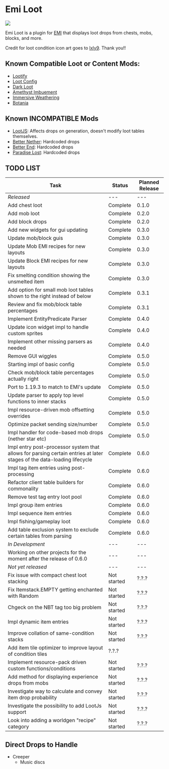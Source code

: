 # Emi Loot
<p align="left">
<a href="https://opensource.org/licenses/MIT"><img src="https://img.shields.io/badge/License-MIT-brightgreen.svg"></a>
</p>

Emi Loot is a plugin for [EMI](https://github.com/emilyploszaj/emi) that displays loot drops from chests, mobs, blocks, and more.

Credit for loot condition icon art goes to [lxly9](https://github.com/lxly9). Thank you!!

## Known Compatible Loot or Content Mods:
* [Lootify](https://modrinth.com/mod/lootify)
* [Loot Config](https://www.curseforge.com/minecraft/mc-mods/loot-config)
* [Dark Loot](https://www.curseforge.com/minecraft/mc-mods/darkloot-better-mob-loot)
* [Amethyst Imbuement](https://modrinth.com/mod/amethyst-imbuement)
* [Immersive Weathering](https://modrinth.com/mod/immersive-weathering)
* [Botania](https://modrinth.com/mod/botania)

## Known INCOMPATIBLE Mods
* [LootJS](https://modrinth.com/mod/lootjs): Affects drops on generation, doesn't modify loot tables themselves.
* [Better Nether](https://www.curseforge.com/minecraft/mc-mods/betternether): Hardcoded drops
* [Better End](https://www.curseforge.com/minecraft/mc-mods/betterend): Hardcoded drops
* [Paradise Lost](https://www.curseforge.com/minecraft/mc-mods/paradise-lost): Hardcoded drops

## TODO LIST

|Task|Status|Planned Release|
|----|------|---------------|
|_Released_|---|---|
|Add chest loot|Complete|0.1.0|
|Add mob loot|Complete|0.2.0|
|Add block drops|Complete|0.2.0|
|Add new widgets for gui updating|Complete|0.3.0|
|Update mob/block guis|Complete|0.3.0|
|Update Mob EMI recipes for new layouts|Complete|0.3.0|
|Update Block EMI recipes for new layouts|Complete|0.3.0|
|Fix smelting condition showing the unsmelted item|Complete|0.3.0|
|Add option for small mob loot tables shown to the right instead of below|Complete|0.3.1|
|Review and fix mob/block table percentages|Complete|0.3.1|
|Implement EntityPredicate Parser|Complete|0.4.0|
|Update icon widget impl to handle custom sprites|Complete|0.4.0|
|Implement other missing parsers as needed|Complete|0.4.0|
|Remove GUI wiggles|Complete|0.5.0|
|Starting impl of basic config|Complete|0.5.0|
|Check mob/block table percentages actually right|Complete|0.5.0|
|Port to 1.19.3 to match to EMI's update|Complete|0.5.0|
|Update parser to apply top level functions to inner stacks|Complete|0.5.0|
|Impl resource-driven mob offsetting overrides|Complete|0.5.0|
|Optimize packet sending size/number|Complete|0.5.0|
|Impl handler for code-based mob drops (nether star etc)|Complete|0.5.0|
|Impl entry post-processor system that allows for parsing certain entries at later stages of the data-loading lifecycle|Complete|0.6.0|
|Impl tag item entries using post-processing|Complete|0.6.0|
|Refactor client table builders for commonality|Complete|0.6.0|
|Remove test tag entry loot pool|Complete|0.6.0|
|Impl group item entries|Complete|0.6.0|
|Impl sequence item entries|Complete|0.6.0|
|Impl fishing/gameplay loot|Complete|0.6.0|
|Add table exclusion system to exclude certain tables from parsing|Complete|0.6.0|
|_In Development_|---|---|
|Working on other projects for the moment after the release of 0.6.0|---|---|
|_Not yet released_|---|---|
|Fix issue with compact chest loot stacking|Not started|?.?.?|
|Fix Itemstack.EMPTY getting enchanted with Random|Not started|?.?.?|
|Chgeck on the NBT tag too big problem|Not started|?.?.?|
|Impl dynamic item entries|Not started|?.?.?|
|Improve collation of same-condition stacks|Not started|?.?.?|
|Add item tile optimizer to improve layout of condition tiles|?.?.?|
|Implement resource-pack driven custom functions/conditions|Not started|?.?.?|
|Add method for displaying experience drops from mobs|Not started|?.?.?|
|Investigate way to calculate and convey item drop probability|Not started|?.?.?|
|Investigate the possibility to add LootJs support|Not started|?.?.?|
|Look into adding a worldgen "recipe" category|Not started|?.?.?|

## Direct Drops to Handle
* Creeper
  * Music discs
